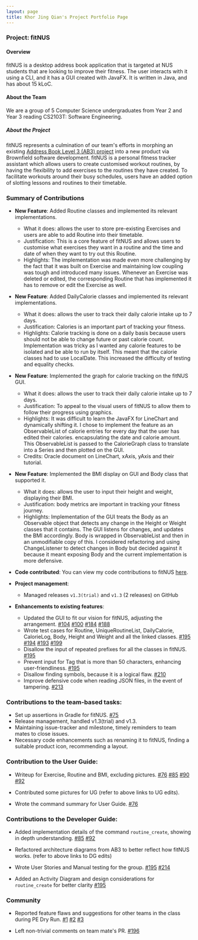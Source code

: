 ```yaml
---
layout: page
title: Khor Jing Qian's Project Portfolio Page
---
```


### Project: fitNUS

#### Overview

fitNUS is a desktop address book application that is targeted at NUS students that are looking to improve their fitness.
The user interacts with it using a CLI, and it has a GUI created with JavaFX. It is written in Java, and has about 15
kLoC.

#### About the Team

We are a group of 5 Computer Science undergraduates from Year 2 and Year 3 reading CS2103T: Software Engineering.

##### About the Project

fitNUS represents a culmination of our team's efforts in morphing an existing [Address Book Level 3 (AB3) project](https://github.com/se-edu/addressbook-level3)
into a new product via Brownfield software development. fitNUS is a personal fitness tracker assistant which allows
users to create customised workout routines, by having the flexibility to add exercises to the routines they have
created. To facilitate workouts around their busy schedules, users have an added option of slotting lessons and routines
to their timetable.

### Summary of Contributions

* **New Feature**: Added Routine classes and implemented its relevant implementations.
  * What it does: allows the user to store pre-existing Exercises and users are able to add Routine into their timetable.
  * Justification: This is a core feature of fitNUS and allows users to customise what exercises they want in a routine and the time and date of when they want to try out this Routine.
  * Highlights: The implementation was made even more challenging by the fact that it was built on Exercise and maintaining low coupling was tough and introduced many issues. Whenever an Exercise was deleted or edited, the corresponding Routine that has implemented it has to remove or edit the Exercise as well.


* **New Feature**: Added DailyCalorie classes and implemented its relevant implementations.
  * What it does: allows the user to track their daily calorie intake up to 7 days.
  * Justification: Calories is an important part of tracking your fitness.
  * Highlights: Calorie tracking is done on a daily basis because users should not be able to change future or past calorie count.  Implementation was tricky as I wanted any calorie features to be isolated and be able to run by itself. This meant that the calorie classes had to use LocalDate. This increased the difficulty of testing and equality checks.


* **New Feature**: Implemented the graph for calorie tracking on the fitNUS GUI.
  * What it does: allows the user to track their daily calorie intake up to 7 days.
  * Justification: To appeal to the visual users of fitNUS to allow them to follow their progress using graphics.
  * Highlights: It was difficult to learn the JavaFX for LineChart and dynamically shifting it. I chose to implement the feature as an ObservableList of calorie entries for every day that the user has edited their calories. encapsulating the date and calorie amount. This ObservableList is passed to the CalorieGraph class to translate into a Series and then plotted on the GUI.
  * Credits: Oracle document on LineChart, xAxis, yAxis and their tutorial.


* **New Feature**: Implemented the BMI display on GUI and Body class that supported it.
    * What it does: allows the user to input their height and weight, displaying their BMI.
    * Justification: body metrics are important in tracking your fitness journey.
    * Highlights:  Implementation of the GUI treats the Body as an Observable object that detects any change in the Height or Weight classes that it contains. The GUI listens for changes, and updates the BMI accordingly. Body is wrapped in ObservableList and then in an unmodifiable copy of this. I considered refactoring and using ChangeListener to detect changes in Body but decided against it because it meant exposing Body and the current implementation is more defensive.


* **Code contributed**: You can view my code contributions to fitNUS [here](https://nus-cs2103-ay2021s1.github.io/tp-dashboard/#breakdown=true&search=&sort=groupTitle&sortWithin=title&since=2020-08-14&timeframe=commit&mergegroup=&groupSelect=groupByRepos&checkedFileTypes=docs~functional-code~test-code~other&tabOpen=true&tabType=authorship&tabAuthor=khor-jingqian&tabRepo=AY2021S1-CS2103T-T09-2%2Ftp%5Bmaster%5D&authorshipIsMergeGroup=false&authorshipFileTypes=docs~functional-code~test-code~other).

* **Project management**:
  * Managed releases `v1.3(trial)` and `v1.3` (2 releases) on GitHub

* **Enhancements to existing features**:
  * Updated the GUI to fit our vision for fitNUS, adjusting the arrangement. [#104](https://github.com/AY2021S1-CS2103T-T09-2/tp/pull/104) [#100](https://github.com/AY2021S1-CS2103T-T09-2/tp/pull/100) [#184](https://github.com/AY2021S1-CS2103T-T09-2/tp/pull/184) [#188](https://github.com/AY2021S1-CS2103T-T09-2/tp/pull/188)
  * Wrote test cases for Routine, UniqueRoutineList, DailyCalorie, CalorieLog, Body, Height and Weight and all the
  linked classes. [#195](https://github.com/AY2021S1-CS2103T-T09-2/tp/pull/195) [#194](https://github.com/AY2021S1-CS2103T-T09-2/tp/pull/194) [#193](https://github.com/AY2021S1-CS2103T-T09-2/tp/pull/193) [#199](https://github.com/AY2021S1-CS2103T-T09-2/tp/pull/199)
  * Disallow the input of repeated prefixes for all the classes in fitNUS. [#195](https://github.com/AY2021S1-CS2103T-T09-2/tp/pull/195)
  * Prevent input for Tag that is more than 50 characters, enhancing user-friendliness.  [#195](https://github.com/AY2021S1-CS2103T-T09-2/tp/pull/195)
  * Disallow finding symbols, because it is a logical flaw.  [#210](https://github.com/AY2021S1-CS2103T-T09-2/tp/pull/210)
  * Improve defensive code when reading JSON files, in the event of tampering. [#213](https://github.com/AY2021S1-CS2103T-T09-2/tp/pull/213)

### Contributions to the team-based tasks:

* Set up assertions in Gradle for fitNUS. [#75](https://github.com/AY2021S1-CS2103T-T09-2/tp/pull/75)
* Release management, handled v1.3(trial) and v1.3.
* Maintaining issue-tracker and milestone, timely reminders to team mates to close issues.
* Necessary code enhancements such as renaming it to fitNUS, finding a suitable product icon, recommending a layout.

### Contribution to the User Guide:

* Writeup for Exercise, Routine and BMI, excluding pictures. [#76](https://github.com/AY2021S1-CS2103T-T09-2/tp/pull/76) [#85](https://github.com/AY2021S1-CS2103T-T09-2/tp/pull/85) [#90](https://github.com/AY2021S1-CS2103T-T09-2/tp/pull/90) [#92](https://github.com/AY2021S1-CS2103T-T09-2/tp/pull/92)

* Contributed some pictures for UG (refer to above links to UG edits).

* Wrote the command summary for User Guide. [#76](https://github.com/AY2021S1-CS2103T-T09-2/tp/pull/76)

### Contributions to the Developer Guide:

* Added implementation details of the command `routine_create`, showing in depth understanding. [#85](https://github.com/AY2021S1-CS2103T-T09-2/tp/pull/85) [#92](https://github.com/AY2021S1-CS2103T-T09-2/tp/pull/92)

* Refactored architecture diagrams from AB3 to better reflect how fitNUS works. (refer to above links to DG edits)

* Wrote User Stories and Manual testing for the group. [#195](https://github.com/AY2021S1-CS2103T-T09-2/tp/pull/195) [#214](https://github.com/AY2021S1-CS2103T-T09-2/tp/pull/214)

* Added an Activity Diagram  and design considerations for `routine_create` for better clarity [#195](https://github.com/AY2021S1-CS2103T-T09-2/tp/pull/195)

### Community
  * Reported feature flaws and suggestions for other teams in the class during PE Dry Run. [#1](https://github.com/khor-jingqian/ped/issues/1) [#2](https://github.com/khor-jingqian/ped/issues/1) [#3](https://github.com/khor-jingqian/ped/issues/3)

  * Left non-trivial comments on team mate's PR. [#196](https://github.com/AY2021S1-CS2103T-T09-2/tp/pull/196)


